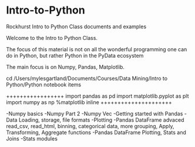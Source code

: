 # Intro-to-Python

Rockhurst Intro to Python Class documents and examples

Welcome to the Intro to Python Class. 

The focus of this material is not on all the wonderful programming one can do in Python, but rather Python in the PyData ecosystem

The main focus is on Numpy, Pandas, Matplotlib.

cd /Users/mylesgartland/Documents/Courses/Data Mining/Intro to Python/Python notebook items

+++++++++++++++++
import pandas as pd
import matplotlib.pyplot as plt
import numpy as np
%matplotlib inline
+++++++++++++++++++++

-Numpy basics
-Numpy Part 2
-Numpy Vec
-Getting started with Pandas
-Data Loading, storage, file formats
-Plotting
-Pandas DataFrame advaced read_csv, read_html, binning, categorical data, more grouping, Apply, Transforming, Aggregate functions
-Pandas DataFrame Plotting, Stats and Joins
-Stats modules


